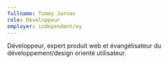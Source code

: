 ```yaml
---
fullname: Tommy Jarnac
role: Développeur
employer: independent/ey
---
```


Développeur, expert produit web et évangélisateur du développement/design orienté utilisateur.
